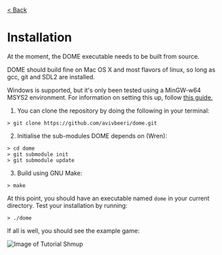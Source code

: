[< Back](/)

Installation
=================

At the moment, the DOME executable needs to be built from source.

DOME should build fine on Mac OS X and most flavors of linux, so long as gcc, git and SDL2 are installed. 

Windows is supported, but it's only been tested using a MinGW-w64 MSYS2 environment. For information on setting this up, follow [this guide.](https://github.com/orlp/dev-on-windows/wiki/Installing-GCC--&-MSYS2)

1. You can clone the repository by doing the following in your terminal:

```
> git clone https://github.com/avivbeeri/dome.git
```

2. Initialise the sub-modules DOME depends on (Wren):

```
> cd dome
> git submodule init
> git submodule update
```

3. Build using GNU Make:

```
> make
```

At this point, you should have an executable named `dome` in your current directory. Test your installation by running:

```
> ./dome
```

If all is well, you should see the example game:

![Image of Tutorial Shmup](https://avivbeeri.github.com/dome/assets/shmup.png)
